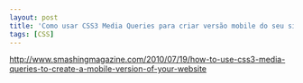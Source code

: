 ```yaml
---
layout: post
title: 'Como usar CSS3 Media Queries para criar versão mobile do seu site'
tags: [CSS]
---
```


<http://www.smashingmagazine.com/2010/07/19/how-to-use-css3-media-queries-to-create-a-mobile-version-of-your-website>
